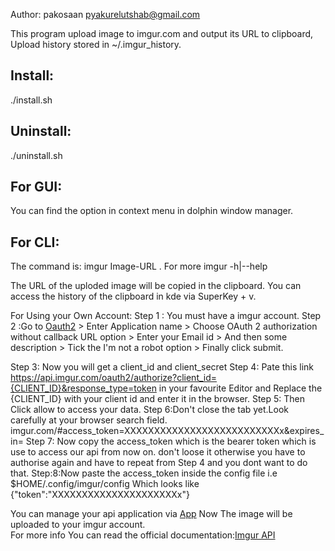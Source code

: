 Author: pakosaan <pyakurelutshab@gmail.com>

This program upload image to imgur.com and output its URL to clipboard,
Upload history stored in ~/.imgur_history.

Install:
--------
./install.sh


Uninstall:
----------
./uninstall.sh

For GUI:
---------
You can find the option in context menu in dolphin window manager.

For CLI:
--------
The command is: imgur Image-URL . For more imgur -h|--help

The URL of the uploded image will be copied in the clipboard. You can access the history of the clipboard in kde via SuperKey + v.

For Using your Own Account:
Step 1 : You must have a imgur account.
Step 2 :Go to [Oauth2](https://api.imgur.com/oauth2/addclient)
        > Enter Application name
        > Choose OAuth 2 authorization without callback URL option
        > Enter your Email id 
        > And then some description
        > Tick the I'm not a robot option
        > Finally click submit.

Step 3: Now you will get a client_id and client_secret
Step 4: Pate this link https://api.imgur.com/oauth2/authorize?client_id={CLIENT_ID}&response_type=token in your favourite Editor and 
        Replace the {CLIENT_ID} with your client id and enter it in the browser.
Step 5: Then Click allow to access your data.
Step 6:Don't close the tab yet.Look carefully at your browser search field. imgur.com/#access_token=XXXXXXXXXXXXXXXXXXXXXXXXXXx&expires_in=
Step 7: Now copy the access_token which is the bearer token which is use to access our api from now on. don't loose it otherwise you have to authorise again and have to repeat from Step 4  and you dont want to do that.
Step:8:Now paste the access_token inside the config file i.e $HOME/.config/imgur/config
      Which looks like {"token":"XXXXXXXXXXXXXXXXXXXXXx"}

You can manage your api application via [App](https://imgur.com/account/settings/apps)
Now The image will be uploaded to your imgur account.\
For more info You can read the official documentation:[Imgur API](https://api.imgur.com/)
